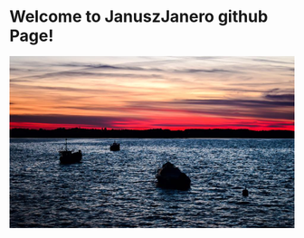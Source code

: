# Welcome to JanuszJanero github Page!

![Rewa](https://raw.githubusercontent.com/JanuszJanero/JanuszJanero.github.io/main/rewa.jpg)
